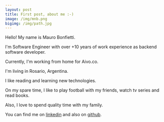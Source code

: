 ```yaml
---
layout: post
title: First post, about me :-)
image: /img/mnb.png
bigimg: /img/path.jpg
---
```


Hello! My name is Mauro Bonfietti.

I'm Software Engineer with over +10 years of work experience as backend software developer.

Currently, I'm working from home for Aivo.co.

I'm living in Rosario, Argentina.

I like reading and learning new technologies.

On my spare time, I like to play football with my friends, watch tv series and read books.

Also, I love to spend quality time with my family.

You can find me on [linkedin](https://www.linkedin.com/in/mauro-bonfietti/) and also on [github](https://github.com/maurobonfietti/).
